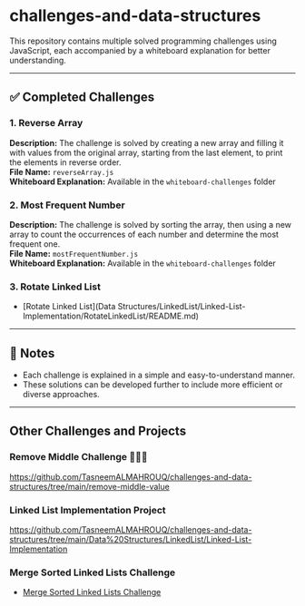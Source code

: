 # challenges-and-data-structures

This repository contains multiple solved programming challenges using JavaScript, each accompanied by a whiteboard explanation for better understanding.

---

## ✅ Completed Challenges

### 1. Reverse Array  
**Description:** The challenge is solved by creating a new array and filling it with values from the original array, starting from the last element, to print the elements in reverse order.  
**File Name:** `reverseArray.js`  
**Whiteboard Explanation:** Available in the `whiteboard-challenges` folder

### 2. Most Frequent Number  
**Description:** The challenge is solved by sorting the array, then using a new array to count the occurrences of each number and determine the most frequent one.  
**File Name:** `mostFrequentNumber.js`  
**Whiteboard Explanation:** Available in the `whiteboard-challenges` folder

### 3. Rotate Linked List  
- [Rotate Linked List](Data Structures/LinkedList/Linked-List-Implementation/RotateLinkedList/README.md)

---

## 📝 Notes

- Each challenge is explained in a simple and easy-to-understand manner.  
- These solutions can be developed further to include more efficient or diverse approaches.

---

## Other Challenges and Projects

### Remove Middle Challenge 📢👩‍💻  
https://github.com/TasneemALMAHROUQ/challenges-and-data-structures/tree/main/remove-middle-value

### Linked List Implementation Project  
https://github.com/TasneemALMAHROUQ/challenges-and-data-structures/tree/main/Data%20Structures/LinkedList/Linked-List-Implementation

### Merge Sorted Linked Lists Challenge  
- [Merge Sorted Linked Lists Challenge](https://github.com/TasneemALMAHROUQ/challenges-and-data-structures/tree/main/Data%20Structures/LinkedList/Linked-List-Implementation/MergeSorted)
